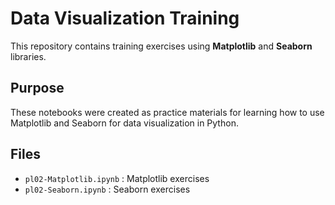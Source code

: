 # Data Visualization Training

This repository contains training exercises using **Matplotlib** and **Seaborn** libraries.

## Purpose

These notebooks were created as practice materials for learning how to use Matplotlib and Seaborn for data visualization in Python.  


## Files

- `pl02-Matplotlib.ipynb` : Matplotlib exercises
- `pl02-Seaborn.ipynb` : Seaborn exercises
